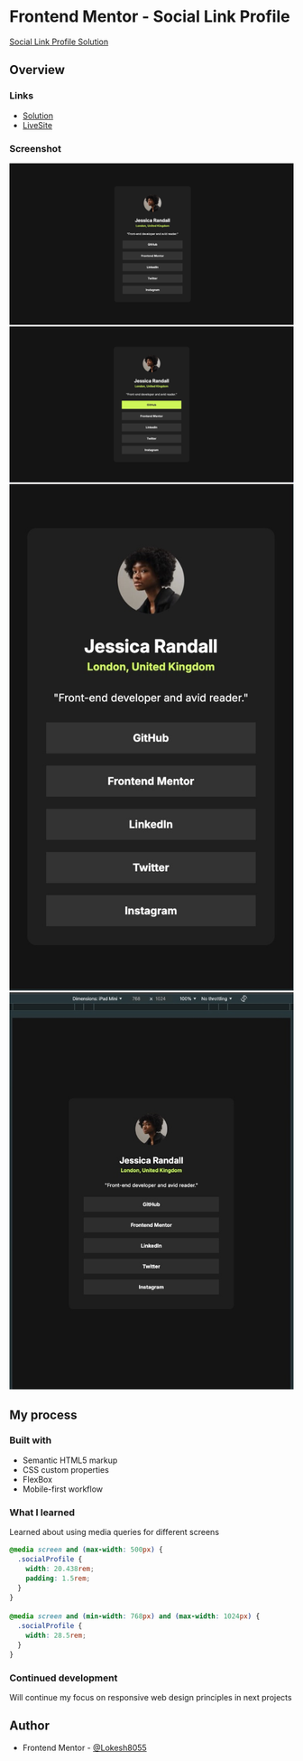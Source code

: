 # Frontend Mentor - Social Link Profile

[Social Link Profile Solution](https://www.frontendmentor.io/challenges/social-links-profile-UG32l9m6dQ)

## Overview

### Links

- [Solution](https://github.com/Lokesh8055/social-link-profile)
- [LiveSite](https://social-link-profile-lp.netlify.app)

### Screenshot

![Desktop](./screenshot/desktop.jpg)
![DesktopHover](./screenshot/desktopHover.jpg)
![Mobile](./screenshot/mobile.jpg)
![Tablet](./screenshot/tablet.jpg)

## My process

### Built with

- Semantic HTML5 markup
- CSS custom properties
- FlexBox
- Mobile-first workflow

### What I learned

Learned about using media queries for different screens

```css
@media screen and (max-width: 500px) {
  .socialProfile {
    width: 20.438rem;
    padding: 1.5rem;
  }
}

@media screen and (min-width: 768px) and (max-width: 1024px) {
  .socialProfile {
    width: 28.5rem;
  }
}
```

### Continued development

Will continue my focus on responsive web design principles in next projects

## Author

- Frontend Mentor - [@Lokesh8055](https://www.frontendmentor.io/profile/Lokesh8055)
